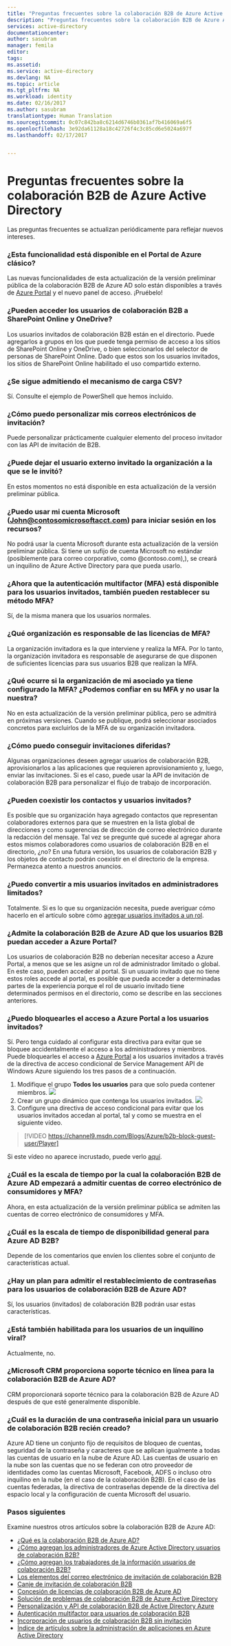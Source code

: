 ```yaml
---
title: "Preguntas frecuentes sobre la colaboración B2B de Azure Active Directory | Microsoft Docs"
description: "Preguntas frecuentes sobre la colaboración B2B de Azure Active Directory"
services: active-directory
documentationcenter: 
author: sasubram
manager: femila
editor: 
tags: 
ms.assetid: 
ms.service: active-directory
ms.devlang: NA
ms.topic: article
ms.tgt_pltfrm: NA
ms.workload: identity
ms.date: 02/16/2017
ms.author: sasubram
translationtype: Human Translation
ms.sourcegitcommit: 0c07c842ba8c6214d6746b0361af7b416069a6f5
ms.openlocfilehash: 3e92da61128a18c42726f4c3c85cd6e5024a697f
ms.lasthandoff: 02/17/2017


---
```


# <a name="azure-active-directory-b2b-collaboration-frequently-asked-questions-faq"></a>Preguntas frecuentes sobre la colaboración B2B de Azure Active Directory

Las preguntas frecuentes se actualizan periódicamente para reflejar nuevos intereses.

### <a name="is-this-functionality-available-in-the-azure-classic-portal"></a>¿Esta funcionalidad está disponible en el Portal de Azure clásico?
Las nuevas funcionalidades de esta actualización de la versión preliminar pública de la colaboración B2B de Azure AD solo están disponibles a través de [Azure Portal](https://portal.azure.com) y el nuevo panel de acceso. ¡Pruébelo!

### <a name="can-b2b-collaboration-users-access-sharepoint-online-and-onedrive"></a>¿Pueden acceder los usuarios de colaboración B2B a SharePoint Online y OneDrive?
Los usuarios invitados de colaboración B2B están en el directorio. Puede agregarlos a grupos en los que puede tenga permiso de acceso a los sitios de SharePoint Online y OneDrive, o bien seleccionarlos del selector de personas de SharePoint Online. Dado que estos son los usuarios invitados, los sitios de SharePoint Online habilitado el uso compartido externo.

### <a name="is-the-csv-upload-mechanism-still-supported"></a>¿Se sigue admitiendo el mecanismo de carga CSV?
Sí. Consulte el ejemplo de PowerShell que hemos incluido.

### <a name="how-can-i-customize-my-invitation-emails"></a>¿Cómo puedo personalizar mis correos electrónicos de invitación?
Puede personalizar prácticamente cualquier elemento del proceso invitador con las API de invitación de B2B.

### <a name="can-the-invited-external-user-leave-the-organization-to-which-he-was-invited"></a>¿Puede dejar el usuario externo invitado la organización a la que se le invitó?
En estos momentos no está disponible en esta actualización de la versión preliminar pública.

### <a name="can-i-use-my-microsoft-account-johncontosomicrosoftacctcom-to-sign-in-to-resources"></a>¿Puedo usar mi cuenta Microsoft (John@contosomicrosoftacct.com) para iniciar sesión en los recursos?
No podrá usar la cuenta Microsoft durante esta actualización de la versión preliminar pública. Si tiene un sufijo de cuenta Microsoft no estándar (posiblemente para correo corporativo, como @contoso.com),), se creará un inquilino de Azure Active Directory para que pueda usarlo.

### <a name="now-that-multi-factor-authentication-mfa-is-available-for-guest-users-can-they-also-reset-their-mfa-method"></a>¿Ahora que la autenticación multifactor (MFA) está disponible para los usuarios invitados, también pueden restablecer su método MFA?
Sí, de la misma manera que los usuarios normales.

### <a name="which-organization-is-responsible-for-mfa-licenses"></a>¿Qué organización es responsable de las licencias de MFA?
La organización invitadora es la que interviene y realiza la MFA. Por lo tanto, la organización invitadora es responsable de asegurarse de que disponen de suficientes licencias para sus usuarios B2B que realizan la MFA.

### <a name="what-if-my-partner-org-already-has-mfa-set-up-can-we-trust-their-mfa-and-not-use-our-mfa"></a>¿Qué ocurre si la organización de mi asociado ya tiene configurado la MFA? ¿Podemos confiar en su MFA y no usar la nuestra?
No en esta actualización de la versión preliminar pública, pero se admitirá en próximas versiones. Cuando se publique, podrá seleccionar asociados concretos para excluirlos de la MFA de su organización invitadora.

### <a name="how-can-i-achieve-delayed-invitations"></a>¿Cómo puedo conseguir invitaciones diferidas?
Algunas organizaciones deseen agregar usuarios de colaboración B2B, aprovisionarlos a las aplicaciones que requieren aprovisionamiento y, luego, enviar las invitaciones. Si es el caso, puede usar la API de invitación de colaboración B2B para personalizar el flujo de trabajo de incorporación.

### <a name="can-guest-users-and-contacts-co-exist"></a>¿Pueden coexistir los contactos y usuarios invitados?
Es posible que su organización haya agregado contactos que representan colaboradores externos para que se muestren en la lista global de direcciones y como sugerencias de dirección de correo electrónico durante la redacción del mensaje. Tal vez se pregunte qué sucede al agregar ahora estos mismos colaboradores como usuarios de colaboración B2B en el directorio, ¿no? En una futura versión, los usuarios de colaboración B2B y los objetos de contacto podrán coexistir en el directorio de la empresa. Permanezca atento a nuestros anuncios.

### <a name="can-i-make-my-guest-users-limited-admins"></a>¿Puedo convertir a mis usuarios invitados en administradores limitados?
Totalmente. Si es lo que su organización necesita, puede averiguar cómo hacerlo en el artículo sobre cómo [agregar usuarios invitados a un rol](active-directory-users-assign-role-azure-portal.md).

### <a name="does-azure-ad-b2b-collaboration-support-permitting-b2b-users-to-access-the-azure-portal"></a>¿Admite la colaboración B2B de Azure AD que los usuarios B2B puedan acceder a Azure Portal?
Los usuarios de colaboración B2B no deberían necesitar acceso a Azure Portal, a menos que se les asigne un rol de administrador limitado o global. En este caso, pueden acceder al portal. Si un usuario invitado que no tiene estos roles accede al portal, es posible que pueda acceder a determinadas partes de la experiencia porque el rol de usuario invitado tiene determinados permisos en el directorio, como se describe en las secciones anteriores.

### <a name="can-i-block-access-to-the-azure-portal-for-guest-users"></a>¿Puedo bloquearles el acceso a Azure Portal a los usuarios invitados?
Sí. Pero tenga cuidado al configurar esta directiva para evitar que se bloquee accidentalmente el acceso a los administradores y miembros.
Puede bloquearles el acceso a [Azure Portal](https://portal.azure.com) a los usuarios invitados a través de la directiva de acceso condicional de Service Management API de Windows Azure siguiendo los tres pasos de a continuación.
1. Modifique el grupo **Todos los usuarios** para que solo pueda contener miembros. ![](media/active-directory-b2b-faq/modify-all-users-group.png)
2. Crear un grupo dinámico que contenga los usuarios invitados. ![](media/active-directory-b2b-faq/group-with-guest-users.png)
3. Configure una directiva de acceso condicional para evitar que los usuarios invitados accedan al portal, tal y como se muestra en el siguiente vídeo.

  >[!VIDEO https://channel9.msdn.com/Blogs/Azure/b2b-block-guest-user/Player]

  Si este vídeo no aparece incrustado, puede verlo [aquí](https://channel9.msdn.com/Blogs/Azure/b2b-block-guest-user).

### <a name="what-is-the-timeline-by-which-azure-ad-b2b-collaboration-will-start-support-for-mfa-and-consumer-email-accounts"></a>¿Cuál es la escala de tiempo por la cual la colaboración B2B de Azure AD empezará a admitir cuentas de correo electrónico de consumidores y MFA?
Ahora, en esta actualización de la versión preliminar pública se admiten las cuentas de correo electrónico de consumidores y MFA.

### <a name="what-is-the-ga-timeline-for-azure-ad-b2b"></a>¿Cuál es la escala de tiempo de disponibilidad general para Azure AD B2B?
Depende de los comentarios que envíen los clientes sobre el conjunto de características actual.

### <a name="is-there-a-plan-to-support-password-reset-for-azure-ad-b2b-collaboration-users"></a>¿Hay un plan para admitir el restablecimiento de contraseñas para los usuarios de colaboración B2B de Azure AD?
Sí, los usuarios (invitados) de colaboración B2B podrán usar estas características.

### <a name="is-it-also-enabled-for-users-in-a-viral-tenant"></a>¿Está también habilitada para los usuarios de un inquilino viral?
Actualmente, no.

### <a name="does-microsoft-crm-provide-online-support-to-azure-ad-b2b-collaboration"></a>¿Microsoft CRM proporciona soporte técnico en línea para la colaboración B2B de Azure AD?
CRM proporcionará soporte técnico para la colaboración B2B de Azure AD después de que esté generalmente disponible.

### <a name="what-is-the-lifetime-of-an-initial-password-for-a-newly-created-b2b-collaboration-user"></a>¿Cuál es la duración de una contraseña inicial para un usuario de colaboración B2B recién creado?
Azure AD tiene un conjunto fijo de requisitos de bloqueo de cuentas, seguridad de la contraseña y caracteres que se aplican igualmente a todas las cuentas de usuario en la nube de Azure AD. Las cuentas de usuario en la nube son las cuentas que no se federan con otro proveedor de identidades como las cuentas Microsoft, Facebook, ADFS o incluso otro inquilino en la nube (en el caso de la colaboración B2B). En el caso de las cuentas federadas, la directiva de contraseñas depende de la directiva del espacio local y la configuración de cuenta Microsoft del usuario.

### <a name="next-steps"></a>Pasos siguientes

Examine nuestros otros artículos sobre la colaboración B2B de Azure AD:

* [¿Qué es la colaboración B2B de Azure AD?](active-directory-b2b-what-is-azure-ad-b2b.md)
* [¿Cómo agregan los administradores de Azure Active Directory usuarios de colaboración B2B?](active-directory-b2b-admin-add-users.md)
* [¿Cómo agregan los trabajadores de la información usuarios de colaboración B2B?](active-directory-b2b-iw-add-users.md)
* [Los elementos del correo electrónico de invitación de colaboración B2B](active-directory-b2b-invitation-email.md)
* [Canje de invitación de colaboración B2B](active-directory-b2b-redemption-experience.md)
* [Concesión de licencias de colaboración B2B de Azure AD](active-directory-b2b-licensing.md)
* [Solución de problemas de colaboración B2B de Azure Active Directory](active-directory-b2b-troubleshooting.md)
* [Personalización y API de colaboración B2B de Active Directory Azure](active-directory-b2b-api.md)
* [Autenticación multifactor para usuarios de colaboración B2B](active-directory-b2b-mfa-instructions.md)
* [Incorporación de usuarios de colaboración B2B sin invitación](active-directory-b2b-add-user-without-invite.md)
* [Índice de artículos sobre la administración de aplicaciones en Azure Active Directory](active-directory-apps-index.md)

